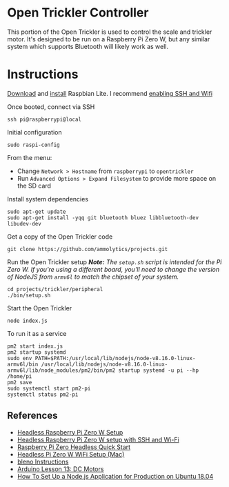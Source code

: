 # Open Trickler Controller

This portion of the Open Trickler is used to control the scale and trickler motor. It's designed to be run on a Raspberry Pi Zero W, but any similar system which supports Bluetooth will likely work as well.

# Instructions

[Download](https://www.raspberrypi.org/downloads/raspbian/) and [install](https://www.raspberrypi.org/documentation/installation/installing-images/README.md) Raspbian Lite.
I recommend [enabling SSH and Wifi](https://desertbot.io/blog/setup-pi-zero-w-headless-wifi)

Once booted, connect via SSH
```
ssh pi@raspberrypi@local
```

Initial configuration
```
sudo raspi-config
```

From the menu:
- Change `Network > Hostname` from `raspberrypi` to `opentrickler` 
- Run `Advanced Options > Expand Filesystem` to provide more space on the SD card


Install system dependencies

```
sudo apt-get update
sudo apt-get install -yqq git bluetooth bluez libbluetooth-dev libudev-dev
```

Get a copy of the Open Trickler code
```
git clone https://github.com/ammolytics/projects.git
```

Run the Open Trickler setup
_**Note:** The `setup.sh` script is intended for the Pi Zero W. If you're using a different board, you'll need to change the version of NodeJS from `armv6l` to match the chipset of your system._
```
cd projects/trickler/peripheral
./bin/setup.sh
```

Start the Open Trickler
```
node index.js
```

To run it as a service
```
pm2 start index.js
pm2 startup systemd
sudo env PATH=$PATH:/usr/local/lib/nodejs/node-v8.16.0-linux-armv6l/bin /usr/local/lib/nodejs/node-v8.16.0-linux-armv6l/lib/node_modules/pm2/bin/pm2 startup systemd -u pi --hp /home/pi
pm2 save
sudo systemctl start pm2-pi
systemctl status pm2-pi
```


## References
- [Headless Raspberry Pi Zero W Setup](https://dev.to/vorillaz/headless-raspberry-pi-zero-w-setup-3llj)
- [Headless Raspberry Pi Zero W setup with SSH and Wi-Fi](https://medium.com/@jay_proulx/headless-raspberry-pi-zero-w-setup-with-ssh-and-wi-fi-8ddd8c4d2742)
- [Raspberry Pi Zero Headless Quick Start](https://learn.adafruit.com/raspberry-pi-zero-creation?view=all)
- [Headless Pi Zero W WiFi Setup (Mac)](https://desertbot.io/blog/setup-pi-zero-w-headless-wifi)
- [bleno Instructions](https://github.com/noble/bleno)
- [Arduino Lesson 13: DC Motors](https://learn.adafruit.com/adafruit-arduino-lesson-13-dc-motors?view=all)
- [How To Set Up a Node.js Application for Production on Ubuntu 18.04](https://www.digitalocean.com/community/tutorials/how-to-set-up-a-node-js-application-for-production-on-ubuntu-18-04)
